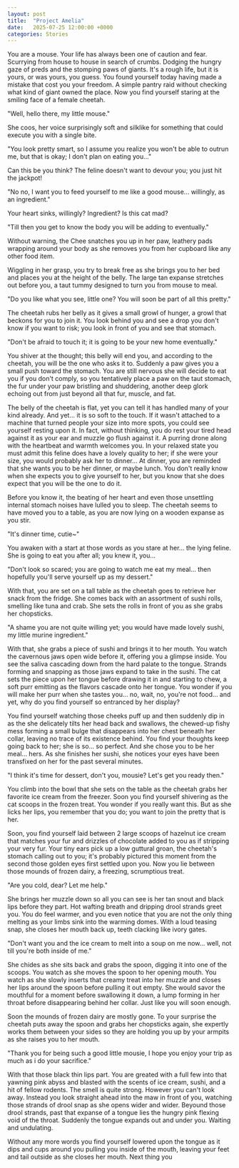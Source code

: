 ```yaml
---
layout: post
title:  "Project Amelia"
date:   2025-07-25 12:00:00 +0000
categories: Stories
---
```


You are a mouse. Your life has always been one of caution and fear. Scurrying from house to house in search of crumbs. Dodging the hungry gaze of preds and the stomping paws of giants. It's a rough life, but it is yours, or was yours, you guess. You found yourself today having made a mistake that cost you your freedom. A simple pantry raid without checking what kind of giant owned the place. Now you find yourself staring at the smiling face of a female cheetah.

"Well, hello there, my little mouse."

She coos, her voice surprisingly soft and silklike for something that could execute you with a single bite. 

"You look pretty smart, so I assume you realize you won't be able to outrun me, but that is okay; I don't plan on eating you..."

Can this be you think? The feline doesn't want to devour you; you just hit the jackpot! 

"No no, I want you to feed yourself to me like a good mouse... willingly, as an ingredient."

Your heart sinks, willingly? Ingredient? Is this cat mad? 

"Till then you get to know the body you will be adding to eventually."

Without warning, the Chee snatches you up in her paw, leathery pads wrapping around your body as she removes you from her cupboard like any other food item.

Wiggling in her grasp, you try to break free as she brings you to her bed and places you at the height of the belly. The large tan expanse stretches out before you, a taut tummy designed to turn you from mouse to meal. 

"Do you like what you see, little one? You will soon be part of all this pretty."

The cheetah rubs her belly as it gives a small growl of hunger, a growl that beckons for you to join it. You look behind you and see a drop you don't know if you want to risk; you look in front of you and see that stomach.

"Don't be afraid to touch it; it is going to be your new home eventually."

You shiver at the thought; this belly will end you, and according to the cheetah, you will be the one who asks it to. Suddenly a paw gives you a small push toward the stomach. You are still nervous she will decide to eat you if you don't comply, so you tentatively place a paw on the taut stomach, the fur under your paw bristling and shuddering, another deep glork echoing out from just beyond all that fur, muscle, and fat.

The belly of the cheetah is flat, yet you can tell it has handled many of your kind already. And yet... it is so soft to the touch. If it wasn't attached to a machine that turned people your size into more spots, you could see yourself resting upon it. In fact, without thinking, you do rest your tired head against it as your ear and muzzle go flush against it. A purring drone along with the heartbeat and warmth welcomes you. In your relaxed state you must admit this feline does have a lovely quality to her; if she were your size, you would probably ask her to dinner... At dinner, you are reminded that she wants you to be her dinner, or maybe lunch. You don't really know when she expects you to give yourself to her, but you know that she does expect that you will be the one to do it.

Before you know it, the beating of her heart and even those unsettling internal stomach noises have lulled you to sleep. The cheetah seems to have moved you to a table, as you are now lying on a wooden expanse as you stir.

"It's dinner time, cutie~"

You awaken with a start at those words as you stare at her... the lying feline. She is going to eat you after all; you knew it, you...

"Don't look so scared; you are going to watch me eat my meal... then hopefully you'll serve yourself up as my dessert."

With that, you are set on a tall table as the cheetah goes to retrieve her snack from the fridge. She comes back with an assortment of sushi rolls, smelling like tuna and crab. She sets the rolls in front of you as she grabs her chopsticks.

"A shame you are not quite willing yet; you would have made lovely sushi, my little murine ingredient."

With that, she grabs a piece of sushi and brings it to her mouth. You watch the cavernous jaws open wide before it, offering you a glimpse inside. You see the saliva cascading down from the hard palate to the tongue. Strands forming and snapping as those jaws expand to take in the sushi. The cat sets the piece upon her tongue before drawing it in and starting to chew, a soft purr emitting as the flavors cascade onto her tongue. You wonder if you will make her purr when she tastes you... no, wait, no, you're not food... and yet, why do you find yourself so entranced by her display?

You find yourself watching those cheeks puff up and then suddenly dip in as the she delicately tilts her head back and swallows, the chewed-up fishy mess forming a small bulge that disappears into her chest beneath her collar, leaving no trace of its existence behind. You find your thoughts keep going back to her; she is so... so perfect. And she chose you to be her meal... hers. As she finishes her sushi, she notices your eyes have been transfixed on her for the past several minutes.

"I think it's time for dessert, don't you, mousie? Let's get you ready then."

You climb into the bowl that she sets on the table as the cheetah grabs her favorite ice cream from the freezer. Soon you find yourself shivering as the cat scoops in the frozen treat. You wonder if you really want this. But as she licks her lips, you remember that you do; you want to join the pretty that is her.

Soon, you find yourself laid between 2 large scoops of hazelnut ice cream that matches your fur and drizzles of chocolate added to you as if stripping your very fur. Your tiny ears pick up a low guttural groan, the cheetah's stomach calling out to you; it's probably pictured this moment from the second those golden eyes first settled upon you. Now you lie between those mounds of frozen dairy, a freezing, scrumptious treat.

"Are you cold, dear? Let me help." 

She brings her muzzle down so all you can see is her tan snout and black lips before they part. Hot wafting breath and dripping drool strands greet you. You do feel warmer, and you even notice that you are not the only thing melting as your limbs sink into the warming domes. With a loud teasing snap, she closes her mouth back up, teeth clacking like ivory gates.

"Don't want you and the ice cream to melt into a soup on me now... well, not till you're both inside of me."

She chides as she sits back and grabs the spoon, digging it into one of the scoops. You watch as she moves the spoon to her opening mouth. You watch as she slowly inserts that creamy treat into her muzzle and closes her lips around the spoon before pulling it out empty. She would savor the mouthful for a moment before swallowing it down, a lump forming in her throat before disappearing behind her collar. Just like you will soon enough.

Soon the mounds of frozen dairy are mostly gone. To your surprise the cheetah puts away the spoon and grabs her chopsticks again, she expertly works them between your sides so they are holding you up by your armpits as she raises you to her mouth. 

"Thank you for being such a good little mousie, I hope you enjoy your trip as much as i do your sacrifice."

With that those black thin lips part. You are greated with a full few into that yawning pink abyss and blasted with the scents of ice cream, sushi, and a hit of fellow rodents. The smell is quite strong. However you can't look away. Instead you look straight ahead into the maw in front of you, watching those strands of drool snap as she opens wider and wider. Beyound those drool strands, past that expanse of a tongue lies the hungry pink flexing void of the throat. Suddenly the tongue expands out and under you. Waiting and undulating.

Without any more words you find yourself lowered upon the tongue as it dips and cups around you pulling you inside of the mouth, leaving your feet and tail outside as she closes her mouth. Next thing you 
